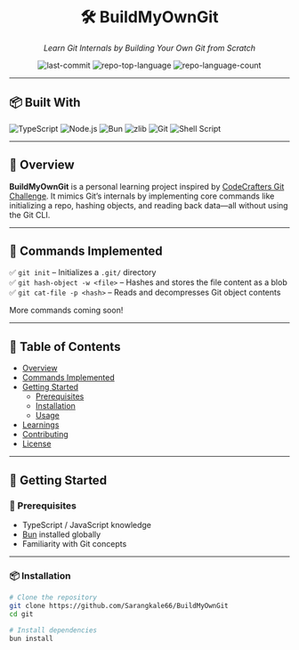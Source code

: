 <div align="center">

# 🛠️ BuildMyOwnGit

_Learn Git Internals by Building Your Own Git from Scratch_

![last-commit](https://img.shields.io/github/last-commit/Sarangkale66/BuildMyOwnGit?style=flat&logo=git&logoColor=white&color=blue)
![repo-top-language](https://img.shields.io/github/languages/top/Sarangkale66/BuildMyOwnGit?style=flat&color=blue)
![repo-language-count](https://img.shields.io/github/languages/count/Sarangkale66/BuildMyOwnGit?style=flat&color=blue)

</div>

---

## 📦 Built With

![TypeScript](https://img.shields.io/badge/TypeScript-3178C6?style=flat&logo=typescript&logoColor=white)
![Node.js](https://img.shields.io/badge/Node.js-339933?style=flat&logo=node.js&logoColor=white)
![Bun](https://img.shields.io/badge/Bun-000000?style=flat&logo=bun&logoColor=white)
![zlib](https://img.shields.io/badge/zlib-compression-ff69b4?style=flat)
![Git](https://img.shields.io/badge/Git-000000?style=flat&logo=git&logoColor=white)
![Shell Script](https://img.shields.io/badge/Shell-121011?style=flat&logo=gnu-bash&logoColor=white)

---

## 📌 Overview

**BuildMyOwnGit** is a personal learning project inspired by [CodeCrafters Git Challenge](https://codecrafters.io). It mimics Git’s internals by implementing core commands like initializing a repo, hashing objects, and reading back data—all without using the Git CLI.

---

## 🧰 Commands Implemented

✅ `git init` – Initializes a `.git/` directory  
✅ `git hash-object -w <file>` – Hashes and stores the file content as a blob  
✅ `git cat-file -p <hash>` – Reads and decompresses Git object contents

More commands coming soon!

---

## 📁 Table of Contents

- [Overview](#overview)
- [Commands Implemented](#-commands-implemented)
- [Getting Started](#-getting-started)
  - [Prerequisites](#prerequisites)
  - [Installation](#installation)
  - [Usage](#usage)
- [Learnings](#-learnings)
- [Contributing](#-contributing)
- [License](#-license)

---

## 🚀 Getting Started

### 🔧 Prerequisites

- TypeScript / JavaScript knowledge
- [Bun](https://bun.sh/docs/installation) installed globally
- Familiarity with Git concepts

---

### 📦 Installation

```sh
# Clone the repository
git clone https://github.com/Sarangkale66/BuildMyOwnGit
cd git

# Install dependencies
bun install